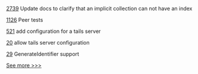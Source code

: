 
[2739](https://github.com/hyperledger/fabric/pull/2739) Update docs to clarify that an implicit collection can not have an index

[1126](https://github.com/hyperledger/iroha/pull/1126) Peer tests

[521](https://github.com/hyperledger-labs/business-partner-agent/pull/521) add configuration for a tails server

[20](https://github.com/hyperledger-labs/business-partner-agent-chart/pull/20) allow tails server configuration

[29](https://github.com/hyperledger-labs/yui-ibc-solidity/pull/29) GenerateIdentifier support


[See more >>>](https://start-here.hyperledger.org/pull-requests)
